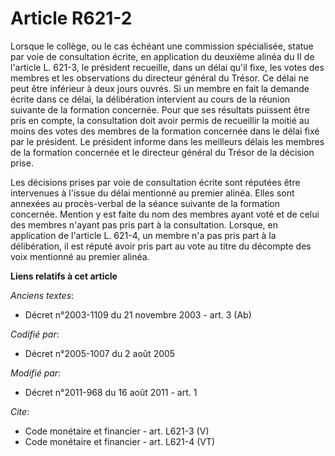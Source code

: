 # Article R621-2

Lorsque le collège, ou le cas échéant une commission spécialisée, statue par voie de consultation écrite, en application du
deuxième alinéa du II de l'article L. 621-3, le président recueille, dans un délai qu'il fixe, les votes des membres et les
observations du directeur général du Trésor. Ce délai ne peut être inférieur à deux jours ouvrés. Si un membre en fait la
demande écrite dans ce délai, la délibération intervient au cours de la réunion suivante de la formation concernée. Pour que
ses résultats puissent être pris en compte, la consultation doit avoir permis de recueillir la moitié au moins des votes des
membres de la formation concernée dans le délai fixé par le président. Le président informe dans les meilleurs délais les
membres de la formation concernée et le directeur général du Trésor de la décision prise. 

Les décisions prises par voie de consultation écrite sont réputées être intervenues à l'issue du délai mentionné au premier
alinéa. Elles sont annexées au procès-verbal de la séance suivante de la formation concernée. Mention y est faite du nom des
membres ayant voté et de celui des membres n'ayant pas pris part à la consultation. Lorsque, en application de l'article L.
621-4, un membre n'a pas pris part à la délibération, il est réputé avoir pris part au vote au titre du décompte des voix
mentionné au premier alinéa.

**Liens relatifs à cet article**

_Anciens textes_:

  - Décret n°2003-1109 du 21 novembre 2003 - art. 3 (Ab)

_Codifié par_:

  - Décret n°2005-1007 du 2 août 2005

_Modifié par_:

  - Décret n°2011-968 du 16 août 2011 - art. 1

_Cite_:

  - Code monétaire et financier - art. L621-3 (V)
  - Code monétaire et financier - art. L621-4 (VT)
